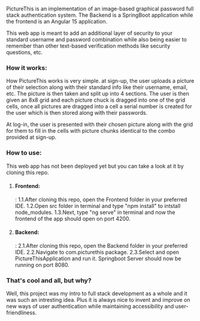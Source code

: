 PictureThis is an implementation of an image-based graphical password full stack 
authentication system. 
The Backend is a SpringBoot application while the frontend is an Angular 15 application.


This web app is meant to add an additional layer of security to your standard username and password combination while also being easier to remember than other text-based verification methods like security questions, etc.

<h3> How it works:</h3>

How PictureThis works is very simple. at sign-up, the user uploads a picture of their selection along with their standard info like their username, email, etc. The picture is then taken and split up into 4 sections. The user is then given an 8x8 grid and each picture chuck is dragged into one of the grid cells, once all pictures are dragged into a cell a serial number is created for the user which is then stored along with their passwords. 

At log-in, the user is presented with their chosen picture along with the grid for them to 
fill in the cells with picture chunks identical to the combo provided at sign-up.


<h3>How to use:</h3>

This web app has not been deployed yet but you can take a look at it by cloning this repo.

1. <h4>Frontend:</h4>:
    1.1.After cloning this repo, open the Frontend folder in your preferred IDE. 
    1.2.Open src folder in terminal and type "npm install" to intstall node_modules.
    1.3.Next, type "ng serve" in terminal and now the frontend of the app should open on
    port 4200.

    
2. <h4>Backend:</h4>:
    2.1.After cloning this repo, open the Backend folder in your preferred IDE. 
    2.2.Navigate to com.picturethis package.
    2.3.Select and open PictureThisApplication and run it. Springboot Server should now be          running on port 8080.
    
    
<h3>That's cool and all, but why?</h3>


Well, this project was my intro to full stack development as a whole and it was such an intresting idea. Plus it is always nice to invent and improve on new ways of user authentication while maintaining accessibility and user-friendliness. 






